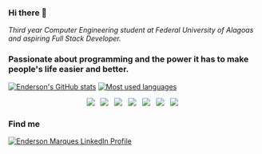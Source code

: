 ### Hi there 👋

*Third year Computer Engineering student at Federal University of Alagoas and aspiring Full Stack Developer.*

### Passionate about programming and the power it has to make people's life easier and better.

[![Enderson's GitHub stats](https://github-readme-stats.vercel.app/api?username=EndersonMarques&show_icons=true&theme=dracula&hide_border=true&count_private=true&include_all_commits=true&hide=issues,contribs)](https://github.com/anuraghazra/github-readme-stats)
 [![Most used languages](https://github-readme-stats.vercel.app/api/top-langs/?username=EndersonMarques&layout=compact&theme=dracula&hide_border=true)](https://github.com/anuraghazra/github-readme-stats)

<p align="center">
<img src="https://img.shields.io/badge/HTML%20-%23F7DF1E.svg?&style=for-the-badge&color=E34F26" />&nbsp;&nbsp;
 <img src="https://img.shields.io/badge/C&#47C++%20-%23F7DF1E.svg?&style=for-the-badge&color=5BA8EE" />&nbsp;&nbsp;
<img src="https://img.shields.io/badge/JavaScript%20-%23F7DF1E.svg?&style=for-the-badge&color=F7DF1E" />&nbsp;&nbsp;
<img src="https://img.shields.io/badge/Angular%20-%23F7DF1E.svg?&style=for-the-badge&color=DD0031" />&nbsp;&nbsp;
<img src="https://img.shields.io/badge/Bootstrap%20-%23F7DF1E.svg?&style=for-the-badge&color=7044A3" />&nbsp;&nbsp;
<img src="https://img.shields.io/badge/Java%20-%23F7DF1E.svg?&style=for-the-badge&color=F7DF1E" />&nbsp;&nbsp;
<img src="https://img.shields.io/badge/Git flow%20-%23F7DF1E.svg?&style=for-the-badge&color=000" />&nbsp;&nbsp;
</p>

### Find me

<a href="https://linkedin.com/in/endersonmarques" target="_blank"><img src="https://img.shields.io/badge/LinkedIn-0077B5?style=for-the-badge&logo=linkedin&logoColor=white" alt="Enderson Marques LinkedIn Profile"/>
